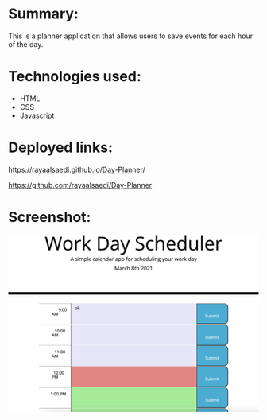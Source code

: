 # Summary:
This is a planner application that allows users to save events for each hour of the day. 

# Technologies used:
- HTML
- CSS
- Javascript

# Deployed links:

https://rayaalsaedi.github.io/Day-Planner/

https://github.com/rayaalsaedi/Day-Planner
 

 # Screenshot:

![Screenshot of Day-Planner](assets/capture.png)
